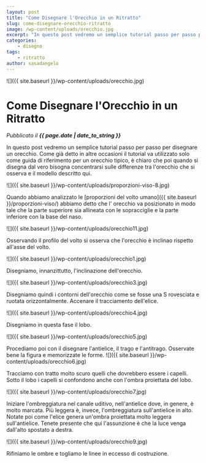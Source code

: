 ```yaml
---
layout: post
title: "Come Disegnare l'Orecchio in un Ritratto"
slug: come-disegnare-orecchio-ritratto
image: /wp-content/uploads/orecchio.jpg
excerpt: "In questo post vedremo un semplice tutorial passo per passo per disegnare un orecchio. Come già detto in altre occasioni il tutorial va utilizzato solo"
categories:
    - disegno
tags:
    - ritratto
author: sasadangelo
---
```


![]({{ site.baseurl }}/wp-content/uploads/orecchio.jpg)

# Come Disegnare l'Orecchio in un Ritratto
_Pubblicato il **{{ page.date | date_to_string }}**_

In questo post vedremo un semplice tutorial passo per passo per disegnare un orecchio. Come già detto in altre occasioni il tutorial va utilizzato solo come guida di riferimento per un orecchio tipico, è chiaro che poi quando si disegna dal vero bisogna concentrarsi sulle differenze tra l'orecchio che si osserva e il modello descritto qui.

![]({{ site.baseurl }}/wp-content/uploads/proporzioni-viso-8.jpg)

Quando abbiamo analizzato le [proporzioni del volto umano]({{ site.baseurl }}/proporzioni-viso/) abbiamo detto che l' orecchio va posizionato in modo tale che la parte superiore sia allineata con le sopracciglie e la parte inferiore con la base del naso.

![]({{ site.baseurl }}/wp-content/uploads/orecchio11.jpg)

Osservando il profilo del volto si osserva che l'orecchio è inclinao rispetto all'asse del volto.

![]({{ site.baseurl }}/wp-content/uploads/orecchio1.jpg)

Disegniamo, innanzittutto, l'inclinazione dell'orecchio.

![]({{ site.baseurl }}/wp-content/uploads/orecchio3.jpg)

Disegniamo quindi i contorni dell'orecchio come se fosse una S rovesciata e ruotata orizzontalmente. Accenare il tracciamento dell'elice.

![]({{ site.baseurl }}/wp-content/uploads/orecchio4.jpg)

Disegniamo in questa fase il lobo.

![]({{ site.baseurl }}/wp-content/uploads/orecchio5.jpg)

Procediamo poi con il disegnare l'antielice, il trago e l'antitrago. Osservate bene la figura e memorizzate le forme. ![]({{ site.baseurl }}/wp-content/uploads/orecchio6.jpg)

Tracciamo con tratto molto scuro quelli che dovrebbero essere i capelli. Sotto il lobo i capelli si confondono anche con l'ombra proiettata del lobo.

![]({{ site.baseurl }}/wp-content/uploads/orecchio7.jpg)

Iniziare l'ombreggiatura nel canale uditivo, nell'antielice dove, in genere, è molto marcata. Più leggera è, invece, l'ombreggiatura sull'antielice in alto. Notate poi come l'elice genera un'ombra proiettata molto leggera sull'antielice. Tenete presente che qui l'assunzione è che la luce venga dall'alto spostato a destra.

![]({{ site.baseurl }}/wp-content/uploads/orecchio9.jpg)

Rifiniamo le ombre e togliamo le linee in eccesso di costruzione.
